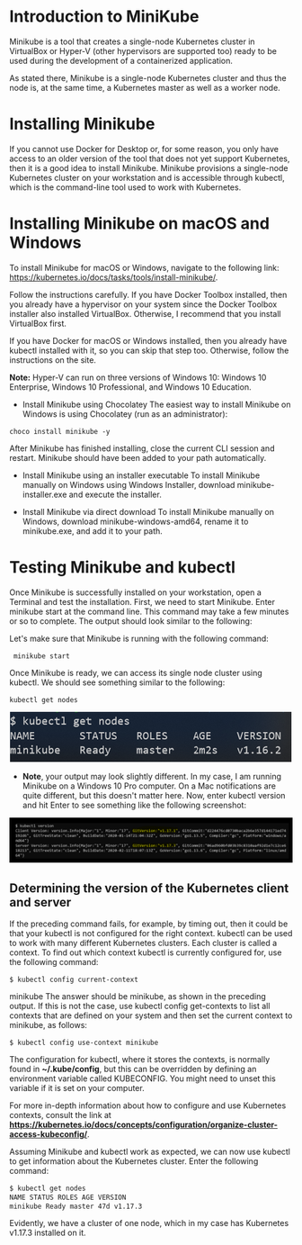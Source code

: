 # Introduction to MiniKube

Minikube is a tool that creates a single-node Kubernetes cluster in VirtualBox or Hyper-V (other hypervisors are supported too) ready to be used during the development of a containerized application.

As stated there, Minikube is a single-node Kubernetes cluster and thus the node is, at the same time, a Kubernetes master as well as a worker node.


# Installing Minikube

If you cannot use Docker for Desktop or, for some reason, you only have access to an older version of the tool that does not yet support Kubernetes, then it is a good idea to install Minikube. Minikube provisions a single-node Kubernetes cluster on your workstation and is accessible through kubectl, which is the command-line tool used to work with Kubernetes.

# Installing Minikube on macOS and Windows
To install Minikube for macOS or Windows, navigate to the following link: https://kubernetes.io/docs/tasks/tools/install-minikube/.

Follow the instructions carefully. If you have Docker Toolbox installed, then you already have a hypervisor on your system since the Docker Toolbox installer also installed VirtualBox. Otherwise, I recommend that you install VirtualBox first.

If you have Docker for macOS or Windows installed, then you already have kubectl installed with it, so you can skip that step too. Otherwise, follow the instructions on the site.

**Note:** Hyper-V can run on three versions of Windows 10: Windows 10 Enterprise, Windows 10 Professional, and Windows 10 Education.
- Install Minikube using Chocolatey
The easiest way to install Minikube on Windows is using Chocolatey (run as an administrator):
```
choco install minikube -y
```
After Minikube has finished installing, close the current CLI session and restart. Minikube should have been added to your path automatically.

- Install Minikube using an installer executable
To install Minikube manually on Windows using Windows Installer, download minikube-installer.exe and execute the installer.

- Install Minikube via direct download
To install Minikube manually on Windows, download minikube-windows-amd64, rename it to minikube.exe, and add it to your path.



# Testing Minikube and kubectl

Once Minikube is successfully installed on your workstation, open a Terminal and test the installation. First, we need to start Minikube. Enter minikube start at the command line. This command may take a few minutes or so to complete. The output should look similar to the following:



Let's make sure that Minikube is running with the following command:

```
 minikube start
```
Once Minikube is ready, we can access its single node cluster using kubectl. We should see something similar to the following:
```
kubectl get nodes
```
![m12](./img/m12-k4.png)

- **Note**, your output may look slightly different. In my case, I am running Minikube on a Windows 10 Pro computer. On a Mac notifications are quite different, but this doesn't matter here.
Now, enter kubectl version and hit Enter to see something like the following screenshot:

![m12](./img/m12-k5.png)

## Determining the version of the Kubernetes client and server
If the preceding command fails, for example, by timing out, then it could be that your kubectl is not configured for the right context. kubectl can be used to work with many different Kubernetes clusters. Each cluster is called a context. To find out which context kubectl is currently configured for, use the following command:

```
$ kubectl config current-context
```
minikube
The answer should be minikube, as shown in the preceding output. If this is not the case, use kubectl config get-contexts to list all contexts that are defined on your system and then set the current context to minikube, as follows:

```
$ kubectl config use-context minikube
```
The configuration for kubectl, where it stores the contexts, is normally found in **~/.kube/config**, but this can be overridden by defining an environment variable called KUBECONFIG. You might need to unset this variable if it is set on your computer.

For more in-depth information about how to configure and use Kubernetes contexts, consult the link at **https://kubernetes.io/docs/concepts/configuration/organize-cluster-access-kubeconfig/**.

Assuming Minikube and kubectl work as expected, we can now use kubectl to get information about the Kubernetes cluster. Enter the following command:

```
$ kubectl get nodes
NAME STATUS ROLES AGE VERSION
minikube Ready master 47d v1.17.3
```

Evidently, we have a cluster of one node, which in my case has Kubernetes v1.17.3 installed on it.